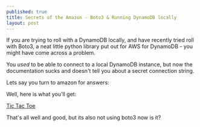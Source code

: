 ```yaml
---
published: true
title: Secrets of the Amazon - Boto3 & Running DynamoDB locally
layout: post
---
```

If you are trying to roll with a DynamoDB locally, and have recently tried roll with Boto3, a neat little python library put out for AWS for DynamoDB - you might have come across a problem.

You *used* to be able to connect to a local DynamoDB instance, but now the documentation sucks and doesn't tell you about a secret connection string.

Lets say you turn to amazon for answers:

Well, here is what you'll get:

<a href="http://docs.aws.amazon.com/amazondynamodb/latest/developerguide/TicTacToe.Phase1.html">Tic Tac Toe</a>

That's all well and good, but its also not using boto3 now is it?

<code id="gist-b05961cf1e11310479fd"></code>